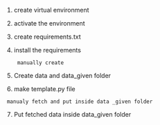 1. create virtual environment
2. activate the environment
3. create requirements.txt
4. install the requirements
   
   ``` manually create```
5. Create data and data_given folder
6. make  template.py file
   
``` manualy fetch and put inside data _given folder```

7. Put fetched data inside data_given folder
